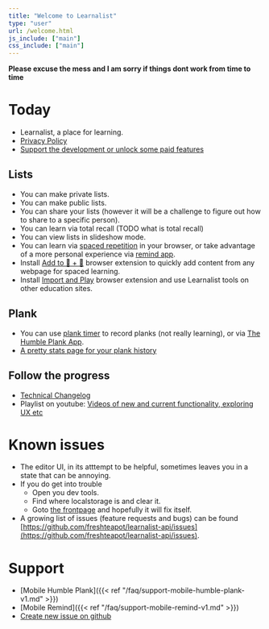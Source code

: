 ```yaml
---
title: "Welcome to Learnalist"
type: "user"
url: /welcome.html
js_include: ["main"]
css_include: ["main"]
---
```


**Please excuse the mess and I am sorry if things dont work from time to time**
# Today
- Learnalist, a place for learning.
- [Privacy Policy](https://learnalist.net/faq/privacy-policy.html)
- [Support the development or unlock some paid features](/payment/support.html)
## Lists
- You can make private lists.
- You can make public lists.
- You can share your lists (however it will be a challenge to figure out how to share to a specific person).
- You can learn via total recall (TODO what is total recall)
- You can view lists in slideshow mode.
- You can learn via [spaced repetition](/spaced-repetition.html) in your browser, or take advantage of a more personal experience via [remind app](/features/mobile-remind-v1.html).
- Install [Add to 🧠 + 💪](/features/browser-extension-add-for-spaced-learning.html) browser extension to quickly add content from any webpage for spaced learning.
- Install [Import and Play](/features/browser-extension-import-play.html) browser extension and use Learnalist tools on other education sites.
## Plank
- You can use [plank timer](/plank.html) to record planks (not really learning), or via [The Humble Plank App](/features/mobile-humble-plank-v1.html).
- [A pretty stats page for your plank history](https://learnalist.net/toolbox/plank-stats-v1.html)

## Follow the progress
- [Technical Changelog](/features/technical-changelog.html)
- Playlist on youtube: [Videos of new and current functionality, exploring UX etc](https://www.youtube.com/playlist?list=PLmhwicYpN0ihZpfy2gi2eb-_3Yw4-XldI)
# Known issues
- The editor UI, in its atttempt to be helpful, sometimes leaves you in a state that can be annoying.
- If you do get into trouble
    - Open you dev tools.
    - Find where localstorage is and clear it.
    - Goto [the frontpage](/) and hopefully it will fix itself.
- A growing list of issues (feature requests and bugs) can be found [https://github.com/freshteapot/learnalist-api/issues](https://github.com/freshteapot/learnalist-api/issues).

# Support
- [Mobile Humble Plank]({{< ref "/faq/support-mobile-humble-plank-v1.md" >}})
- [Mobile Remind]({{< ref "/faq/support-mobile-remind-v1.md" >}})
- [Create new issue on github](https://github.com/learnalist/support/issues/new)
